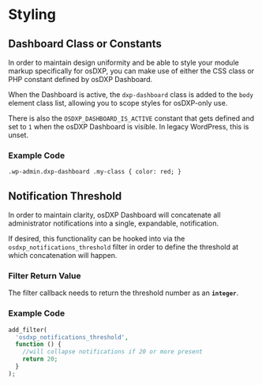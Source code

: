 # Styling

## Dashboard Class or Constants
In order to maintain design uniformity and be able to style your module markup specifically for osDXP, you can make use of either the CSS class or PHP constant defined by osDXP Dashboard.

When the Dashboard is active, the `dxp-dashboard` class is added to the `body` element class list, allowing you to scope styles for osDXP-only use.

There is also the `OSDXP_DASHBOARD_IS_ACTIVE` constant that gets defined and set to `1` when the osDXP Dashboard is visible. In legacy WordPress, this is unset.

### Example Code

`.wp-admin.dxp-dashboard .my-class { color: red; }`

## Notification Threshold
In order to maintain clarity, osDXP Dashboard will concatenate all administrator notifications into a single, expandable, notification.

If desired, this functionality can be hooked into via the `osdxp_notifications_threshold` filter in order to define the threshold at which concatenation will happen.

### Filter Return Value
The filter callback needs to return the threshold number as an **`integer`**.

### Example Code
```php
add_filter(
  'osdxp_notifications_threshold',
  function () {
    //will collapse notifications if 20 or more present
    return 20;
  }
);
```
